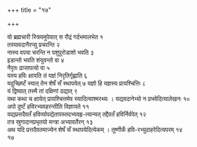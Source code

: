 +++
title = "१७"

+++
 

यो ब्रह्मचारी स्त्रियमुपेयात् स रौद्रं गर्दभमालभेत १  
तस्यावदानैरप्सु
प्रचरन्ति २  
नास्य वपया चरन्ति न पशुपुरोडाशो भवति ३  
इडान्तो भवति
शंयुवन्तो वा ४  
नैरृतः प्राजापत्यो वा ५  
यस्य हविः क्षायति तं यज्ञं
निरृतिर्गृह्णाति ६  
यदुच्छिष्टँ स्यात् तेन शेषँ सँ स्थापयेत् ७
यज्ञो हि यज्ञस्य प्रायश्चित्तिः ८  
यं द्विष्यात् तस्मै तां दक्षिणां
दद्यात् ९  
यथा कथा च क्षायेत् प्रायश्चित्तमेव स्यादित्याश्मरथ्यः
। यद्यवदानेभ्यो न प्रभवेदित्यालेखनः १०  
अपो दुष्टँ हविरभ्यवहरन्तीति
विज्ञायते ११  
यद्यप्रत्तदैवतँ
हविर्व्यापद्येतापस्तदभ्यवहृ-त्यान्यत्
तद्दैवतँ हविर्निर्वपेत् १२  
तत्र स्रुगादानप्रभृतयो मन्त्रा अभ्यावर्तेरन्
१३  
अथ यदि प्रत्तदैवतमाज्येन शेषँ सँ स्थापयेदित्येकम् । तूष्णीकँ
हवि-रभ्युदाहरेदित्यपरम् १४  
१७
